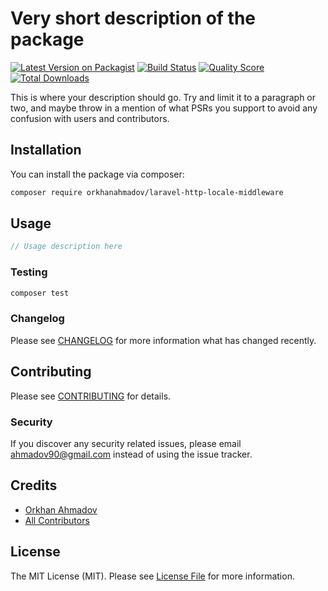 # Very short description of the package

[![Latest Version on Packagist](https://img.shields.io/packagist/v/orkhanahmadov/laravel-http-locale-middleware.svg?style=flat-square)](https://packagist.org/packages/orkhanahmadov/laravel-http-locale-middleware)
[![Build Status](https://img.shields.io/travis/orkhanahmadov/laravel-http-locale-middleware/master.svg?style=flat-square)](https://travis-ci.org/orkhanahmadov/laravel-http-locale-middleware)
[![Quality Score](https://img.shields.io/scrutinizer/g/orkhanahmadov/laravel-http-locale-middleware.svg?style=flat-square)](https://scrutinizer-ci.com/g/orkhanahmadov/laravel-http-locale-middleware)
[![Total Downloads](https://img.shields.io/packagist/dt/orkhanahmadov/laravel-http-locale-middleware.svg?style=flat-square)](https://packagist.org/packages/orkhanahmadov/laravel-http-locale-middleware)

This is where your description should go. Try and limit it to a paragraph or two, and maybe throw in a mention of what PSRs you support to avoid any confusion with users and contributors.

## Installation

You can install the package via composer:

```bash
composer require orkhanahmadov/laravel-http-locale-middleware
```

## Usage

``` php
// Usage description here
```

### Testing

``` bash
composer test
```

### Changelog

Please see [CHANGELOG](CHANGELOG.md) for more information what has changed recently.

## Contributing

Please see [CONTRIBUTING](CONTRIBUTING.md) for details.

### Security

If you discover any security related issues, please email ahmadov90@gmail.com instead of using the issue tracker.

## Credits

- [Orkhan Ahmadov](https://github.com/orkhanahmadov)
- [All Contributors](../../contributors)

## License

The MIT License (MIT). Please see [License File](LICENSE.md) for more information.
